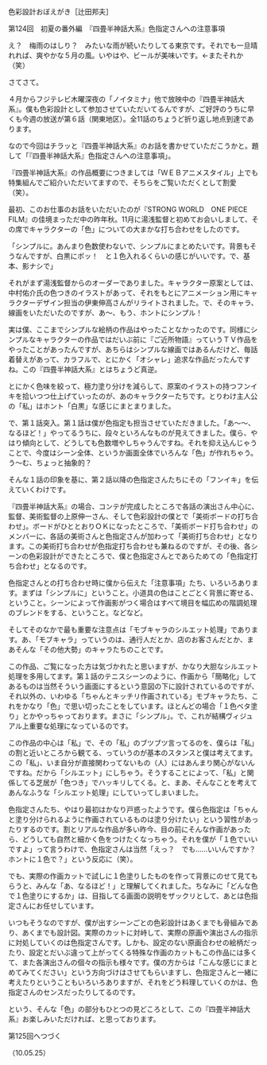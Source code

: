 <!-- source: http://web.archive.org/web/20250215190716/http://www.style.fm/as/05_column/tsujita/tsujita124.shtml -->

色彩設計おぼえがき［辻田邦夫］

第124回　初夏の番外編　『四畳半神話大系』色指定さんへの注意事項

え？　梅雨のはしり？　みたいな雨が続いたりしてる東京です。それでも一旦晴れれば、爽やかな５月の風。いやはや、ビールが美味いです。←またそれか（笑）

さてさて。

４月からフジテレビ木曜深夜の「ノイタミナ」他で放映中の『四畳半神話大系』。僕も色彩設計として参加させていただいてるんですが、ご好評のうちに早くも今週の放送が第６話（関東地区）。全11話のちょうど折り返し地点到達であります。

なので今回はチラッと『四畳半神話大系』のお話を書かせていただこうかと。題して「『四畳半神話大系』色指定さんへの注意事項」。

『四畳半神話大系』の作品概要につきましては「ＷＥＢアニメスタイル」上でも特集組んでご紹介いただいてますので、そちらをご覧いただくとして割愛（笑）。

最初、このお仕事のお話をいただいたのが『STRONG WORLD　ONE PIECE FILM』の佳境まっただ中の昨年秋。11月に湯浅監督と初めてお会いしまして、その席でキャラクターの「色」についての大まかな打ち合わせをしたのです。

「シンプルに。あんまり色数使わないで、シンプルにまとめたいです。背景もそうなんですが、白黒にポッ！　と１色入れるくらいの感じがいいです。で、基本、影ナシで」

それがまず湯浅監督からのオーダーでありました。キャラクター原案としては、中村佑介氏の色つきのイラストがあって、それをもとにアニメーション用にキャラクターデザイン担当の伊東伸高さんがリライトされました。で、そのキャラ、線画をいただいたのですが、あ〜、もう、ホントにシンプル！

実は僕、ここまでシンプルな絵柄の作品はやったことなかったのです。同様にシンプルなキャラクターの作品ではだいぶ前に『ご近所物語』っていうＴＶ作品をやったことがあったんですが、あちらはシンプルな線画ではあるんだけど、毎話着替えがあって、カラフルで、とにかく「オシャレ」追求な作品だったんですね。この『四畳半神話大系』とはちょうど真逆。

とにかく色味を絞って、極力塗り分けを減らして、原案のイラストの持つフンイキを拾いつつ仕上げていったのが、あのキャラクターたちです。とりわけ主人公の「私」はホント「白黒」な感じにまとまりました。

で、第１話突入。第１話は僕が色指定も担当させていただきました。「あ〜〜、なるほど！」やってるうちに、段々といろんなものが見えてきました。僕ら、やはり傾向として、どうしても色数増やしちゃうんですね。それを抑え込んじゃうことで、今度はシーン全体、というか画面全体でいろんな「色」が作れちゃう。う〜む、ちょっと抽象的？

そんな１話の印象を基に、第２話以降の色指定さんたちにその「フンイキ」を伝えていくわけです。

『四畳半神話大系』の場合、コンテが完成したところで各話の演出さん中心に、監督、美術監督の上原伸一さん、そして色彩設計の僕とで「美術ボードの打ち合わせ」。ボードがひととおりＯＫになったところで、「美術ボード打ち合わせ」のメンバーに、各話の美術さんと色指定さんが加わって「美術打ち合わせ」となります。この美術打ち合わせが色指定打ち合わせも兼ねるのですが、その後、各シーンの色彩設計ができたところで、僕と色指定さんとであらためての「色指定打ち合わせ」となるのです。

色指定さんとの打ち合わせ時に僕から伝えた「注意事項」たち、いろいろあります。まずは「シンプルに」ということ。小道具の色はことごとく背景に寄せる、ということ。シーンによって作画影がつく場合はすべて境目を幅広めの階調処理のブレンドをする、ということ。などなど。

そしてそのなかで最も重要な注意点は「モブキャラのシルエット処理」であります。あ、「モブキャラ」っていうのは、通行人だとか、店のお客さんだとか、まあそんな「その他大勢」のキャラたちのことです。

この作品、ご覧になった方は気づかれたと思いますが、かなり大胆なシルエット処理を多用してます。第１話のテニスシーンのように、作画から「簡略化」してあるものは当然そういう画面にするという意図の下に設計されているのですが、それ以外の、いわゆる「ちゃんとキッチリ作画されている」モブキャラたち、これをかなり「色」で思い切ったことをしています。ほとんどの場合「１色ベタ塗り」とかやっちゃっております。まさに「シンプル」。で、これが結構ヴィジュアル上重要な処理になっているのです。

この作品の中心は「私」で、その「私」のブツブツ言ってるのを、僕らは「私」の割と近いところから観てる、っていうのが基本のスタンスと僕は考えてます。この「私」、いま自分が直接関わってないもの（人）にはあんまり関心がないんですね。だから「シルエット」にしちゃう。そうすることによって、「私」と関係してる芝居が「色つき」でハッキリしてくる。と、まあ、そんなことを考えてあんなふうな「シルエット処理」にしていってしまいました。

色指定さんたち、やはり最初はかなり戸惑ったようです。僕ら色指定は「ちゃんと塗り分けられるように作画されているものは塗り分けたい」という習性があったりするのです。割とリアルな作品が多い昨今、目の前にそんな作画があったら、どうしても自然と細かく色をつけたくなっちゃう。それを僕が「１色でいいですよ」って言うわけで、色指定さんは当然「えっ？　でも……いいんですか？　ホントに１色で？」という反応に（笑）。

でも、実際の作画カットで試しに１色塗りしたものを作って背景にのせて見てもらうと、みんな「あ、なるほど！」と理解してくれました。ちなみに「どんな色で１色塗りにするか」は、目指してる画面の説明をザックリとして、あとは色指定さんにお任せしています。

いつもそうなのですが、僕が出すシーンごとの色彩設計はあくまでも骨組みであり、あくまでも設計図。実際のカットに対峙して、実際の原画や演出さんの指示に対処していくのは色指定さんです。しかも、設定のない原画合わせの絵柄だったり、設定とだいぶ違って上がってくる特殊な作画のカットもこの作品には多くて、また各演出さんの個々の指示も様々です。僕の方からは「こんな感じにまとめてみてください」という方向づけはさせてもらいますし、色指定さんと一緒に考えたりということもいろいろありますが、それをどう料理していくのかは、色指定さんのセンスだったりしてるのです。

という、そんな「色」の部分もひとつの見どころとして、この『四畳半神話大系』お楽しみいただければ、と思っております。

第125回へつづく

（10.05.25）
